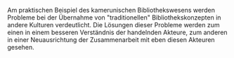 Am praktischen Beispiel des kamerunischen Bibliothekswesens werden Probleme bei der Übernahme von "traditionellen" Bibliothekskonzepten in andere Kulturen verdeutlicht. Die Lösungen dieser Probleme werden zum einen in einem besseren Verständnis der handelnden Akteure, zum anderen in einer Neuausrichtung der Zusammenarbeit mit eben diesen Akteuren gesehen.